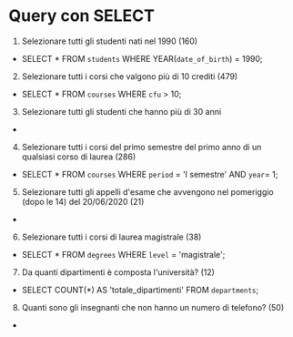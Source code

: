# Query con SELECT

1. Selezionare tutti gli studenti nati nel 1990 (160)
- SELECT * FROM `students` WHERE YEAR(`date_of_birth`) = 1990; 

2. Selezionare tutti i corsi che valgono più di 10 crediti (479)
- SELECT * FROM `courses` WHERE `cfu` > 10; 

3. Selezionare tutti gli studenti che hanno più di 30 anni
-

4. Selezionare tutti i corsi del primo semestre del primo anno di un qualsiasi corso di laurea (286)
- SELECT * FROM `courses` WHERE `period` = 'I semestre' AND `year`= 1; 

5. Selezionare tutti gli appelli d'esame che avvengono nel pomeriggio (dopo le 14) del 20/06/2020 (21)
- 

6. Selezionare tutti i corsi di laurea magistrale (38)
- SELECT * FROM `degrees` WHERE `level` = 'magistrale'; 

7. Da quanti dipartimenti è composta l'università? (12)
- SELECT COUNT(*) AS 'totale_dipartimenti' FROM `departments`; 

8. Quanti sono gli insegnanti che non hanno un numero di telefono? (50)
-